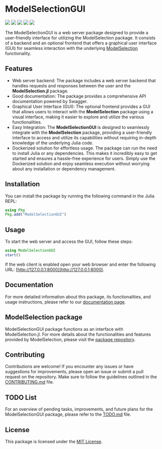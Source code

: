 # ModelSelectionGUI

[![][documentation-main-img]][documentation-main-url] [![][build-main-img]][build-main-url] [![][build-docker-img]][build-docker-url] [![][test-main-img]][test-main-url] [![][codecov-img]][codecov-url]

The ModelSelectionGUI is a web server package designed to provide a user-friendly interface for utilizing the ModelSelection package. It consists of a backend and an optional frontend that offers a graphical user interface (GUI) for seamless interaction with the underlying [ModelSelection](https://github.com/ParallelGSReg/ModelSelectionGUI.jl) functionality.

## Features

- Web server backend: The package includes a web server backend that handles requests and responses between the user and the **ModelSelection.jl** package.
- Good documentation: The package provides a comprehensive API documentation powered by Swagger.
- Graphical User Interface (GUI): The optional frontend provides a GUI that allows users to interact with the **ModelSelection** package using a visual interface, making it easier to explore and utilize the various functionalities.
- Easy Integration: The **ModelSelectionGUI** is designed to seamlessly integrate with the **ModelSelection** package, providing a user-friendly interface to access and utilize its capabilities without requiring in-depth knowledge of the underlying Julia code.
- Dockerized solution for effortless usage. The package can run the need to install Julia or any dependencies. This makes it incredibly easy to get started and ensures a hassle-free experience for users. Simply use the Dockerized solution and enjoy seamless execution without worrying about any installation or dependency management.

## Installation

You can install the package by running the following command in the Julia REPL:

```julia
using Pkg
Pkg.add("ModelSelectionGUI")
```

## Usage

To start the web server and access the GUI, follow these steps:

```julia
using ModelSelectionGUI
start()
```

If the web client is enabled open your web browser and enter the following URL: [http://127.0.0.1:8000](http://127.0.0.1:8000).

## Documentation

For more detailed information about this package, its functionalities, and usage instructions, please refer to our [documentation page](https://parallelgsreg.github.io/ModelSelectionGUI.jl).

## ModelSelection package
ModelSelectionGUI package functions as an interface with ModelSelection.jl. For more details about the functionalities and features provided by ModelSelection, please visit the [package repository](https://github.com/ParallelGSReg/ModelSelection.jl).

## Contributing

Contributions are welcome! If you encounter any issues or have suggestions for improvements, please open an issue or submit a pull request on the repository. Make sure to follow the guidelines outlined in the [CONTRIBUTING.md](CONTRIBUTING.md) file.

## TODO List

For an overview of pending tasks, improvements, and future plans for the ModelSelectionGUI package, please refer to the [TODO.md](TODO.md) file.

## License

This package is licensed under the [MIT License](LICENSE).


[build-main-img]: https://github.com/ParallelGSReg/ModelSelectionGUI.jl/actions/workflows/build.yaml/badge.svg?branch=main
[build-main-url]: https://github.com/ParallelGSReg/ModelSelectionGUI.jl/actions/workflows/build.yaml

[test-main-img]: https://github.com/ParallelGSReg/ModelSelectionGUI.jl/actions/workflows/test.yaml/badge.svg?branch=main
[test-main-url]: https://github.com/ParallelGSReg/ModelSelectionGUI.jl/actions/workflows/test.yaml

[codecov-img]: https://codecov.io/gh/ParallelGSReg/ModelSelectionGUI.jl/branch/main/graph/badge.svg
[codecov-url]: https://codecov.io/gh/ParallelGSReg/ModelSelectionGUI.jl

[documentation-main-img]: https://github.com/ParallelGSReg/ModelSelectionGUI.jl/actions/workflows/docs.yaml/badge.svg
[documentation-main-url]: https://parallelgsreg.github.io/ModelSelectionGUI.jl

[build-docker-img]: https://github.com/ParallelGSReg/ModelSelectionGUI.jl/actions/workflows/docker.yaml/badge.svg?branch=main
[build-docker-url]: https://github.com/ParallelGSReg/ModelSelectionGUI.jl/actions/workflows/docker.yaml
